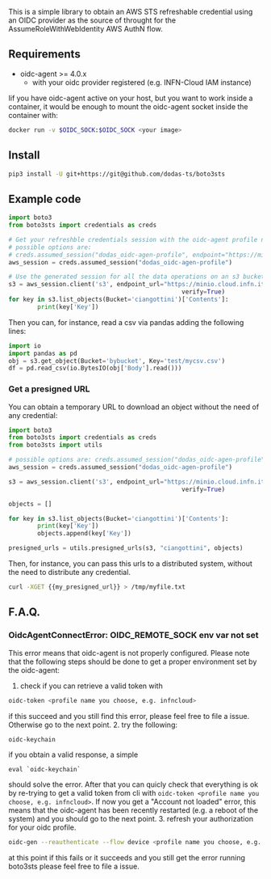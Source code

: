 This is a simple library to obtain an AWS STS refreshable credential using an OIDC provider as the source of throught for the AssumeRoleWithWebIdentity AWS AuthN flow.

## Requirements

- oidc-agent >= 4.0.x
  - with your oidc provider registered (e.g. INFN-Cloud IAM instance)

Iif you have oidc-agent active on your host, but you want to work inside a container, it would be enough to mount the oidc-agent socket inside the container with:

```bash
docker run -v $OIDC_SOCK:$OIDC_SOCK <your image>
```

## Install

```bash
pip3 install -U git+https://git@github.com/dodas-ts/boto3sts
```

## Example code

```python
import boto3
from boto3sts import credentials as creds

# Get your refreshble credentials session with the oidc-agent profile named e.g.: dodas_oidc-agen-profile
# possible options are:
# creds.assumed_session("dodas_oidc-agen-profile", endpoint="https://minio.cloud.infn.it/", verify=True)
aws_session = creds.assumed_session("dodas_oidc-agen-profile")

# Use the generated session for all the data operations on an s3 bucket
s3 = aws_session.client('s3', endpoint_url="https://minio.cloud.infn.it/", config=boto3.session.Config(signature_version='s3v4'),
                                                verify=True)
for key in s3.list_objects(Bucket='ciangottini')['Contents']:
        print(key['Key'])
```

Then you can, for instance, read a csv via pandas adding the following lines:

```python
import io
import pandas as pd
obj = s3.get_object(Bucket='bybucket', Key='test/mycsv.csv')
df = pd.read_csv(io.BytesIO(obj['Body'].read()))
```

### Get a presigned URL

You can obtain a temporary URL to download an object without the need of any credential:

```python
import boto3
from boto3sts import credentials as creds
from boto3sts import utils

# possible options are: creds.assumed_session("dodas_oidc-agen-profile", endpoint="https://minio.cloud.infn.it/", verify=True)
aws_session = creds.assumed_session("dodas_oidc-agen-profile")

s3 = aws_session.client('s3', endpoint_url="https://minio.cloud.infn.it/", config=boto3.session.Config(signature_version='s3v4'),
                                                verify=True)

objects = []

for key in s3.list_objects(Bucket='ciangottini')['Contents']:
        print(key['Key'])
        objects.append(key['Key'])

presigned_urls = utils.presigned_urls(s3, "ciangottini", objects)

```

Then, for instance, you can pass this urls to a distributed system, without the need to distribute any credential.

```bash
curl -XGET {{my_presigned_url}} > /tmp/myfile.txt
```

## F.A.Q.

### OidcAgentConnectError: OIDC_REMOTE_SOCK env var not set

This error means that oidc-agent is not properly configured. Please note that the following steps should be done to get a proper environment set by the oidc-agent:

1. check if you can retrieve a valid token with
```bash
oidc-token <profile name you choose, e.g. infncloud>
```
if this succeed and you still find this error, please feel free to file a issue. Otherwise go to the next point.
2. try the following:
```bash
oidc-keychain
```
if you obtain a valid response, a simple 
```
eval `oidc-keychain`
``` 
should solve the error. After that you can quicly check that everything is ok by re-trying to get a valid token from cli with `oidc-token <profile name you choose, e.g. infncloud>`. If now you get a "Account not loaded" error, this means that the oidc-agent has been recently restarted (e.g. a reboot of the system) and you should go to the next point.
3. refresh your authorization for your oidc profile.
```bash
oidc-gen --reauthenticate --flow device <profile name you choose, e.g. infncloud>
```
at this point if this fails or it succeeds and you still get the error running boto3sts please feel free to file a issue.
